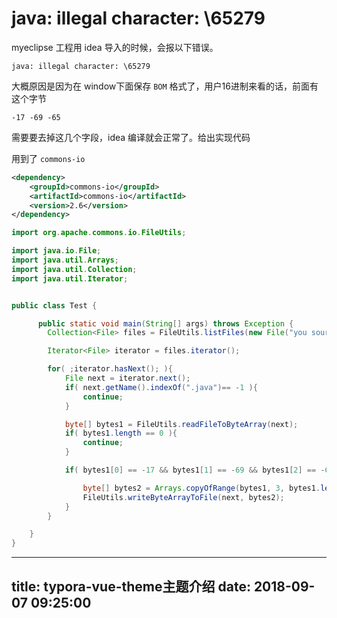 # java: illegal character: \65279
myeclipse 工程用 idea 导入的时候，会报以下错误。

```
java: illegal character: \65279
```

大概原因是因为在 window下面保存 `BOM` 格式了，用户16进制来看的话，前面有这个字节

```
-17 -69 -65
```

需要要去掉这几个字段，idea 编译就会正常了。给出实现代码

用到了 `commons-io`

```xml
<dependency>
    <groupId>commons-io</groupId>
    <artifactId>commons-io</artifactId>
    <version>2.6</version>
</dependency>
```

```java
import org.apache.commons.io.FileUtils;

import java.io.File;
import java.util.Arrays;
import java.util.Collection;
import java.util.Iterator;


public class Test {

      public static void main(String[] args) throws Exception {
        Collection<File> files = FileUtils.listFiles(new File("you source path"), null, true);

        Iterator<File> iterator = files.iterator();

        for( ;iterator.hasNext(); ){
            File next = iterator.next();
            if( next.getName().indexOf(".java")== -1 ){
                continue;
            }

            byte[] bytes1 = FileUtils.readFileToByteArray(next);
            if( bytes1.length == 0 ){
                continue;
            }

            if( bytes1[0] == -17 && bytes1[1] == -69 && bytes1[2] == -65 ){

                byte[] bytes2 = Arrays.copyOfRange(bytes1, 3, bytes1.length);
                FileUtils.writeByteArrayToFile(next, bytes2);
            }
        }

    }
}
```





---
title: typora-vue-theme主题介绍
date: 2018-09-07 09:25:00
---

